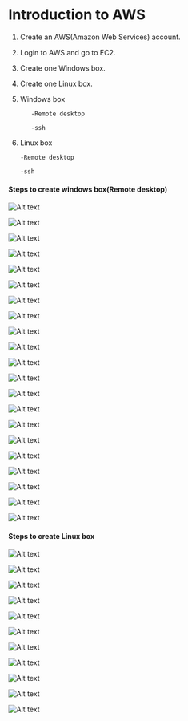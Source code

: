 # Introduction to AWS

1.	Create an AWS(Amazon Web Services) account.

2.	Login to AWS and go to EC2.

3.	Create one Windows box.

4.	Create one Linux box.

5.	Windows box
        
           -Remote desktop
        
           -ssh

6.	Linux box

	    -Remote desktop

	    -ssh

#### Steps to create windows box(Remote desktop)  

![Alt text](http://i62.tinypic.com/yzayq.jpg)

![Alt text](http://i58.tinypic.com/15gb1w2.jpg)

![Alt text](http://i58.tinypic.com/mjmghy.jpg)

![Alt text](http://i60.tinypic.com/35aroqv.jpg)

![Alt text](http://i60.tinypic.com/xqmm1s.jpg)

![Alt text](http://i58.tinypic.com/33afqbq.jpg)

![Alt text](http://i62.tinypic.com/14lh3mh.jpg)

![Alt text](http://i62.tinypic.com/wirins.jpg)

![Alt text](http://i57.tinypic.com/jgpb3d.jpg)

![Alt text](http://i59.tinypic.com/2ed76m0.jpg)

![Alt text](http://i62.tinypic.com/fmtog0.jpg)

![Alt text](http://i57.tinypic.com/28s0e3l.jpg)

![Alt text](http://i58.tinypic.com/2dchanl.jpg)

![Alt text](http://i60.tinypic.com/14jlo2b.jpg)

![Alt text](http://i61.tinypic.com/2j2b3gk.jpg)

![Alt text](http://i61.tinypic.com/2ur416t.jpg)

![Alt text](http://i57.tinypic.com/30axeep.jpg)

![Alt text](http://i60.tinypic.com/33leems.jpg)

![Alt text](http://i58.tinypic.com/xdxo5u.jpg)

![Alt text](http://i57.tinypic.com/5cf7cw.jpg)

![Alt text](http://i62.tinypic.com/s1kth1.jpg)


#### Steps to create Linux box

![Alt text](http://i62.tinypic.com/2q8ygdi.jpg)

![Alt text](http://i59.tinypic.com/2iifpmu.jpg)

![Alt text](http://i59.tinypic.com/2uemwec.jpg)

![Alt text](http://i58.tinypic.com/34ik4zc.jpg)

![Alt text](http://i60.tinypic.com/10qcvv7.jpg)

![Alt text](http://i57.tinypic.com/jjmyhf.jpg)

![Alt text](http://i61.tinypic.com/200sjmc.jpg)

![Alt text](http://i61.tinypic.com/2mx3b6o.jpg)

![Alt text](http://i62.tinypic.com/149z3mg.jpg)

![Alt text](http://i62.tinypic.com/mvkfpx.jpg)

![Alt text](http://i61.tinypic.com/4ucbxy.jpg)
